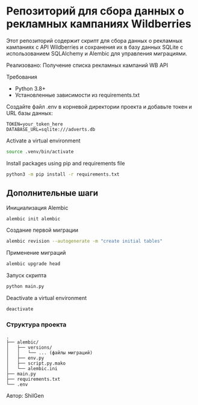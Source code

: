 # Репозиторий для сбора данных о рекламных кампаниях Wildberries

Этот репозиторий содержит скрипт для сбора данных о рекламных кампаниях с API Wildberries и сохранения их в базу данных SQLite с использованием SQLAlchemy и Alembic для управления миграциями.

Реализовано: Получение списка рекламных кампаний WB API

Требования 

- Python 3.8+
- Установленные зависимости из requirements.txt
     
Создайте файл .env в корневой директории проекта и добавьте токен и URL базы данных:
```
TOKEN=your_token_here
DATABASE_URL=sqlite:///adverts.db
```

Activate a virtual environment
```bash
source .venv/bin/activate
```
Install packages using pip and requirements file
```bash
python3 -m pip install -r requirements.txt
```
## Дополнительные шаги 

Инициализация Alembic  
```bash 
alembic init alembic
```

Создание первой миграции  

```bash
alembic revision --autogenerate -m "create initial tables"
```
Применение миграций  
```bash
alembic upgrade head
``` 
Запуск скрипта
```bash
python main.py
```     
Deactivate a virtual environment
```bash
deactivate
```
### Структура проекта 
 
```
.
├── alembic/
│   ├── versions/
│   │   └── ... (файлы миграций)
│   ├── env.py
│   ├── script.py.mako
│   └── alembic.ini
├── main.py
├── requirements.txt
└── .env
```

Автор: ShilGen
